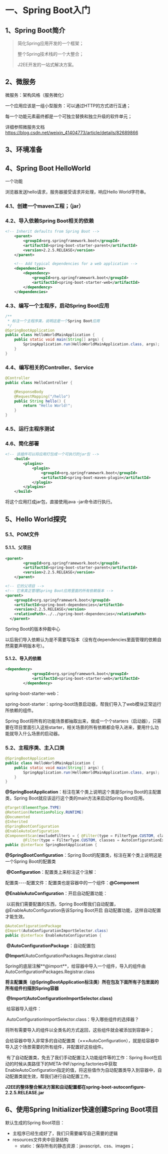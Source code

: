 # 一、Spring Boot入门

## 1、Spring Boot简介

> 简化Spring应用开发的一个框架；
>
> 整个Spring技术栈的一个大整合；
>
> J2EE开发的一站式解决方案。

## 2、微服务

微服务：架构风格（服务微化）

一个应用应该是一组小型服务：可以通过HTTP的方式进行互通；

每一个功能元素最终都是一个可独立替换和独立升级的软件单元；

详细参照微服务文档<https://blog.csdn.net/weixin_41404773/article/details/82689866> 

## 3、环境准备



## 4、Spring Boot HelloWorld

一个功能

浏览器发送hello请求，服务器接受请求并处理，响应Hello World字符串。

### 4.1、创建一个maven工程；（jar）



### 4.2、导入依赖Spring Boot相关的依赖

~~~xml
<!-- Inherit defaults from Spring Boot -->
    <parent>
        <groupId>org.springframework.boot</groupId>
        <artifactId>spring-boot-starter-parent</artifactId>
        <version>2.2.5.RELEASE</version>
    </parent>

    <!-- Add typical dependencies for a web application -->
    <dependencies>
        <dependency>
            <groupId>org.springframework.boot</groupId>
            <artifactId>spring-boot-starter-web</artifactId>
        </dependency>
    </dependencies>
~~~

### 4.3、编写一个主程序，启动Spring Boot应用

~~~java
/**
 * 标注一个主程序类，说明这是一个Spring Boot应用
 */
@SpringBootApplication
public class HelloWorldMainApplication {
    public static void main(String[] args) {
        SpringApplication.run(HelloWorldMainApplication.class, args);
    }
}
~~~

### 4.4、编写相关的Controller、Service

~~~java
@Controller
public class HelloController {

    @ResponseBody
    @RequestMapping("/hello")
    public String hello() {
        return "Hello World!";
    }
}
~~~

### 4.5、运行主程序测试



### 4.6、简化部署

~~~xml
<!-- 该插件可以将应用打包成一个可执行的jar包 -->
    <build>
        <plugins>
            <plugin>
                <groupId>org.springframework.boot</groupId>
                <artifactId>spring-boot-maven-plugin</artifactId>
            </plugin>
        </plugins>
    </build>
~~~

将这个应用打成jar包，直接使用java -jar命令进行执行。

## 5、Hello World探究

### 5.1、POM文件

#### 5.1.1、父项目

~~~xml
<parent>
        <groupId>org.springframework.boot</groupId>
        <artifactId>spring-boot-starter-parent</artifactId>
        <version>2.2.5.RELEASE</version>
    </parent>

<!-- 它的父项目 -->
<!-- 它来真正管理Spring Boot应用里面的所有依赖版本 -->
<parent>
    <groupId>org.springframework.boot</groupId>
    <artifactId>spring-boot-dependencies</artifactId>
    <version>2.2.5.RELEASE</version>
    <relativePath>../../spring-boot-dependencies</relativePath>
  </parent>
~~~

Spring Boot的版本仲裁中心

以后我们导入依赖认为是不需要写版本（没有在dependencies里面管理的依赖自然需要声明版本号）。

#### 5.1.2、导入的依赖

~~~xml
<dependency>
            <groupId>org.springframework.boot</groupId>
            <artifactId>spring-boot-starter-web</artifactId>
        </dependency>
~~~

spring-boot-starter-web：

​	spring-boot-starter：spring-boot场景启动器，帮我们导入了web模块正常运行所依赖的组件。

Spring Boot将所有的功能场景都抽取出来，做成一个个starters（启动器），只需要在项目里面引入这些starter，相关场景的所有依赖都会导入进来，要用什么功能就导入什么场景的启动器。

### 5.2、主程序类、主入口类

```java
@SpringBootApplication
public class HelloWorldMainApplication {
    public static void main(String[] args) {
        SpringApplication.run(HelloWorldMainApplication.class, args);
    }
}
```

**@SpringBootApplication**：标注在某个类上说明这个类是Spring Boot的主配置类，Spring Boot就应该运行这个类的main方法来启动Spring Boot应用。

~~~java
@Target(ElementType.TYPE)
@Retention(RetentionPolicy.RUNTIME)
@Documented
@Inherited
@SpringBootConfiguration
@EnableAutoConfiguration
@ComponentScan(excludeFilters = { @Filter(type = FilterType.CUSTOM, classes = TypeExcludeFilter.class),
		@Filter(type = FilterType.CUSTOM, classes = AutoConfigurationExcludeFilter.class) })
public @interface SpringBootApplication {
~~~

**@SpringBootConfiguration**：Spring Boot的配置类，标注在某个类上说明这是一个Spring Boot的配置类

​	**@Configuration**：配置类上来标注这个注解：

​		配置类----配置文件：配置类也是容器中的一个组件：**@Component**

**@EnableAutoConfiguration**：开启自动配置功能：

​	以前我们需要配置的东西，Spring Boot帮我们自动配置，@EnableAutoConfiguration告诉Spring Boot开启			  	  自动配置功能，这样自动配置才能生效。

~~~java
@AutoConfigurationPackage
@Import(AutoConfigurationImportSelector.class)
public @interface EnableAutoConfiguration {
~~~

​	**@AutoConfigurationPackage**：自动配置包

​		**@Import**(AutoConfigurationPackages.Registrar.class)

​		Spring的底层注解**@import**，给容器中导入一个组件，导入的组件由AutoConfigurationPackages.Registrar.class

​	**将主配置类（@SpringBootApplication标注类）所在包及下面所有子包里面的所有组件扫描到Spring容器**

​	**@Import(AutoConfigurationImportSelector.class)**

​		给容器导入组件：

​		AutoConfigurationImportSelector.class：导入哪些组件的选择器？

​		将所有需要导入的组件以全类名的方式返回，这些组件就会被添加到容器中；

​		会给容器中导入非常多的自动配置类（×××AutoConfiguration），就是给容器中导入这个场景需要的所有组件，并配置好这些组件。

​		有了自动配置类，免去了我们手动配置注入功能组件等的工作：Spring Boot在启动的时候从类路径下的META-INF/spring.factories中获取EnableAutoConfiguration指定的值，将这些值作为自动配置类导入到容器中，自动配置类就生效，帮我们进行自动配置工作。

**J2EE的整体整合解决方案和自动配置都在spring-boot-autoconfigure-2.2.5.RELEASE.jar**

## 6、使用Spring Initializer快速创建Spring Boot项目

默认生成的Spring Boot项目：

- 主程序已经生成好了，我们只需要编写自己需要的逻辑
- resources文件夹中目录结构
  - static：保存所有的静态资源：javascript、css、images；





